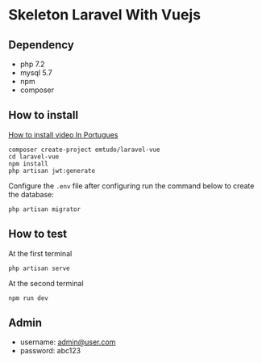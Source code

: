 # Skeleton Laravel With Vuejs

## Dependency
  - php 7.2
  - mysql 5.7
  - npm
  - composer

## How to install

[How to install video In Portugues](https://www.youtube.com/watch?v=Vk-uuq3uuPI)


```shell
composer create-project emtudo/laravel-vue
cd laravel-vue
npm install
php artisan jwt:generate
```

Configure the `.env` file after configuring run the command below to create the database:

```shell
php artisan migrator
```

## How to test

At the first terminal
```shell
php artisan serve
```

At the second terminal
```shell
npm run dev
```

## Admin

- username: admin@user.com
- password: abc123
